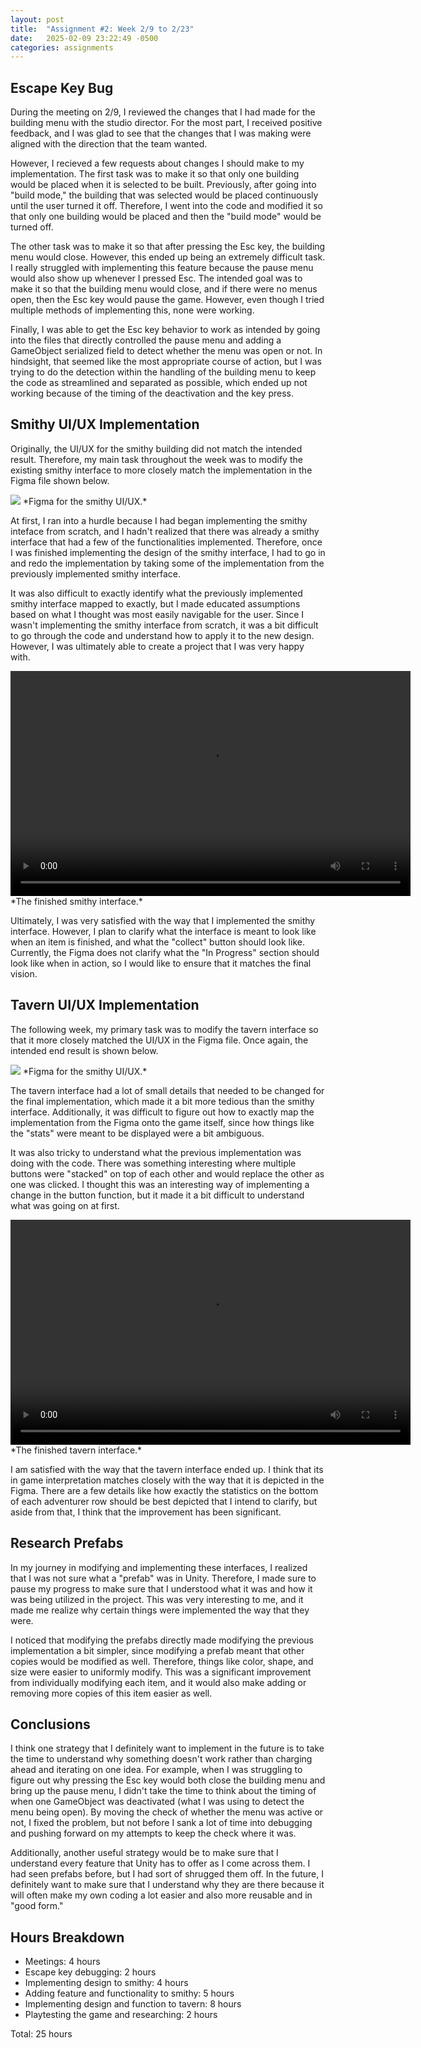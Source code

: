 ```yaml
---
layout: post
title:  "Assignment #2: Week 2/9 to 2/23"
date:   2025-02-09 23:22:49 -0500
categories: assignments
---
```


## Escape Key Bug
During the meeting on 2/9, I reviewed the changes that I had made for the building menu with the studio director. For the most part, I received positive feedback, and I was glad to see that the changes that I was making were aligned with the direction that the team wanted.

However, I recieved a few requests about changes I should make to my implementation. The first task was to make it so that only one building would be placed when it is selected to be built. Previously, after going into "build mode," the building that was selected would be placed continuously until the user turned it off. Therefore, I went into the code and modified it so that only one building would be placed and then the "build mode" would be turned off.

The other task was to make it so that after pressing the Esc key, the building menu would close. However, this ended up being an extremely difficult task. I really struggled with implementing this feature because the pause menu would also show up whenever I pressed Esc. The intended goal was to make it so that the building menu would close, and if there were no menus open, then the Esc key would pause the game. However, even though I tried multiple methods of implementing this, none were working. 

Finally, I was able to get the Esc key behavior to work as intended by going into the files that directly controlled the pause menu and adding a GameObject serialized field to detect whether the menu was open or not. In hindsight, that seemed like the most appropriate course of action, but I was trying to do the detection within the handling of the building menu to keep the code as streamlined and separated as possible, which ended up not working because of the timing of the deactivation and the key press.

## Smithy UI/UX Implementation
Originally, the UI/UX for the smithy building did not match the intended result. Therefore, my main task throughout the week was to modify the existing smithy interface to more closely match the implementation in the Figma file shown below.

<img src="{{ 'assets/hw2/smithy-figma.png' | relative_url }}">
*Figma for the smithy UI/UX.*

At first, I ran into a hurdle because I had began implementing the smithy inteface from scratch, and I hadn't realized that there was already a smithy interface that had a few of the functionalities implemented. Therefore, once I was finished implementing the design of the smithy interface, I had to go in and redo the implementation by taking some of the implementation from the previously implemented smithy interface.

It was also difficult to exactly identify what the previously implemented smithy interface mapped to exactly, but I made educated assumptions based on what I thought was most easily navigable for the user. Since I wasn't implementing the smithy interface from scratch, it was a bit difficult to go through the code and understand how to apply it to the new design. However, I was ultimately able to create a project that I was very happy with.

<video width="640" height="360" controls>
  <source src="{{ 'assets/hw2/smithy-final-update.mp4' | relative_url }}" type="video/mp4">
  Your browser does not support the video tag.
</video>
*The finished smithy interface.*

Ultimately, I was very satisfied with the way that I implemented the smithy interface. However, I plan to clarify what the interface is meant to look like when an item is finished, and what the "collect" button should look like. Currently, the Figma does not clarify what the "In Progress" section should look like when in action, so I would like to ensure that it matches the final vision.

## Tavern UI/UX Implementation
The following week, my primary task was to modify the tavern interface so that it more closely matched the UI/UX in the Figma file. Once again, the intended end result is shown below.

<img src="{{ 'assets/hw2/tavern-figma.png' | relative_url }}">
*Figma for the smithy UI/UX.*

The tavern interface had a lot of small details that needed to be changed for the final implementation, which made it a bit more tedious than the smithy interface. Additionally, it was difficult to figure out how to exactly map the implementation from the Figma onto the game itself, since how things like the "stats" were meant to be displayed were a bit ambiguous.

It was also tricky to understand what the previous implementation was doing with the code. There was something interesting where multiple buttons were "stacked" on top of each other and would replace the other as one was clicked. I thought this was an interesting way of implementing a change in the button function, but it made it a bit difficult to understand what was going on at first.

<video width="640" height="360" controls>
  <source src="{{ 'assets/hw2/tavern-update.mp4' | relative_url }}" type="video/mp4">
  Your browser does not support the video tag.
</video>
*The finished tavern interface.*

I am satisfied with the way that the tavern interface ended up. I think that its in game interpretation matches closely with the way that it is depicted in the Figma. There are a few details like how exactly the statistics on the bottom of each adventurer row should be best depicted that I intend to clarify, but aside from that, I think that the improvement has been significant.

## Research Prefabs
In my journey in modifying and implementing these interfaces, I realized that I was not sure what a "prefab" was in Unity. Therefore, I made sure to pause my progress to make sure that I understood what it was and how it was being utilized in the project. This was very interesting to me, and it made me realize why certain things were implemented the way that they were. 

I noticed that modifying the prefabs directly made modifying the previous implementation a bit simpler, since modifying a prefab meant that other copies would be modified as well. Therefore, things like color, shape, and size were easier to uniformly modify. This was a significant improvement from individually modifying each item, and it would also make adding or removing more copies of this item easier as well.

## Conclusions
I think one strategy that I definitely want to implement in the future is to take the time to understand why something doesn't work rather than charging ahead and iterating on one idea. For example, when I was struggling to figure out why pressing the Esc key would both close the building menu and bring up the pause menu, I didn't take the time to think about the timing of when one GameObject was deactivated (what I was using to detect the menu being open). By moving the check of whether the menu was active or not, I fixed the problem, but not before I sank a lot of time into debugging and pushing forward on my attempts to keep the check where it was.

Additionally, another useful strategy would be to make sure that I understand every feature that Unity has to offer as I come across them. I had seen prefabs before, but I had sort of shrugged them off. In the future, I definitely want to make sure that I understand why they are there because it will often make my own coding a lot easier and also more reusable and in "good form."

## Hours Breakdown
- Meetings: 4 hours
- Escape key debugging: 2 hours
- Implementing design to smithy: 4 hours
- Adding feature and functionality to smithy: 5 hours
- Implementing design and function to tavern: 8 hours
- Playtesting the game and researching: 2 hours

Total: 25 hours